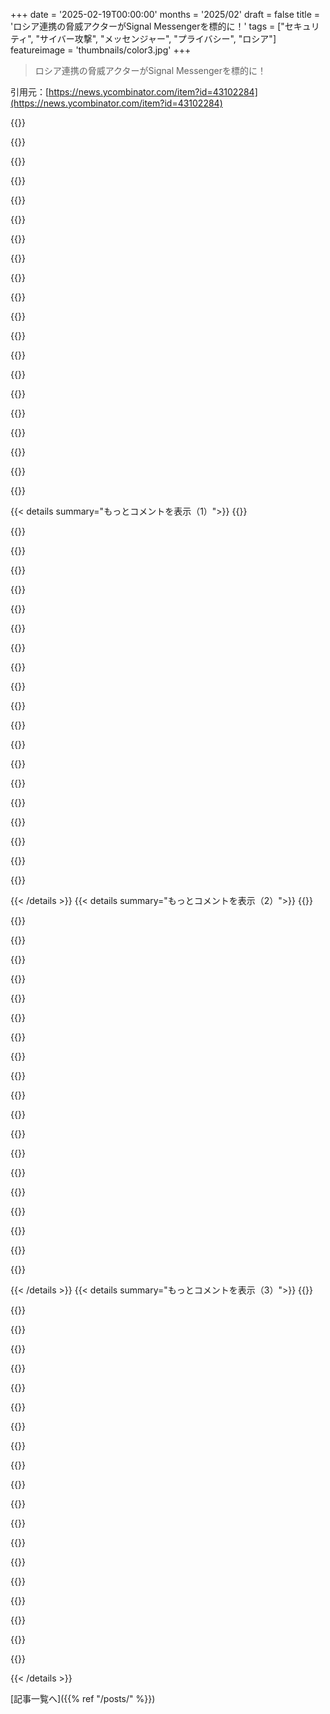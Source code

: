 +++
date = '2025-02-19T00:00:00'
months = '2025/02'
draft = false
title = 'ロシア連携の脅威アクターがSignal Messengerを標的に！'
tags = ["セキュリティ", "サイバー攻撃", "メッセンジャー", "プライバシー", "ロシア"]
featureimage = 'thumbnails/color3.jpg'
+++

> ロシア連携の脅威アクターがSignal Messengerを標的に！

引用元：[https://news.ycombinator.com/item?id=43102284](https://news.ycombinator.com/item?id=43102284)

{{<matomeQuote body="Signalや他のアプリでリンクデバイスのワークフローがリスク高めだってのは前から言われてるね。去年も言及したし、TelegramがSignalを批判した時もその話が出た（https://news.ycombinator.com/context?id=40303736）。Linked devicesの実装はずっと問題だったよ。具体的には、Signalがこの攻撃を軽視してるってことも気になる。>「2020年10月20日にSignalに調査結果を伝え、2020年10月28日に回答を得ました。彼らは長期秘密の侵害を敵対的モデルとして扱わないと述べています」" userName="vetrom" createdAt="2025-02-19T18:48:10" color="#38d3d3">}}

{{<matomeQuote body="もし私の理解が正しければ、この攻撃は攻撃者がユーザーのデバイスにしか保存されてないプライベートキー（IK）やパスワードを持っていることを前提にしている。だから、この攻撃を実行するには被害者のデバイスにハードウェアアクセスが必要になる。そうなると、もう負けだよね。間違ってたら訂正してほしいけど、あまり危険に思えないな。物理的なハードウェアのセキュリティとフィッシング攻撃に気をつけるのがいつも重要だよ。" userName="diputsmonro" createdAt="2025-02-19T19:54:51" color="">}}

{{<matomeQuote body="いいえ、その攻撃はデバイスをリンクして承認した後、理由があってそのデバイスのリンクを解除したくなった時、その解除したデバイスがメッセージやアカウントの復号にアクセスできるかどうかを完全には確立できないってことを意味してる。それで、悪いデバイスにリンクした後の唯一の対策は、アカウント全体を消去することだけになるよね。安全番号やキーを回転させることで十分かもしれないけど、あまり確信が持てない。" userName="vetrom" createdAt="2025-02-19T20:52:14" color="">}}

{{<matomeQuote body="その攻撃の内容はそうじゃないよ、彼らは君のプライベートキーにアクセスできるから、君の電話がなくてもリンクプロトコルを完了し、許可された数までデバイスを追加できるようになる。悪いデバイスを追加したら、その瞬間からもうアウトだよ、チャット履歴を同期しない限りはね。ユーザーのデバイスの数は常に確認できるし、各デバイスに対して新しい暗号化バージョンを生成する。UIが正しくデバイスを表示しないのは問題だけど、今はそうではないと思うよ。" userName="inor0gu" createdAt="2025-02-19T21:07:48" color="#ff5733">}}

{{<matomeQuote body="それは本当にヤバいね。" userName="UltraSane" createdAt="2025-02-19T22:07:38" color="">}}

{{<matomeQuote body="過去にリンクされていたデバイスがあればそれだけで済む感じだね。リンク解除のセキュリティ要件は思っているほど強くないし、QRコードのスキャンでデバイスリンクができるフィッシング攻撃があるのは、本当にヤバイよ、ユーザーがあまりアクションを取らなくても済むから。" userName="vlovich123" createdAt="2025-02-19T21:04:55" color="">}}

{{<matomeQuote body="君のスマホ（主デバイス）とリンクされたデバイスは、IKを共有しているから、それがアカウントの”信頼の根源”になる。そこから新しいデバイスキーを生成して更新するんだ。これらのキーはAndroidのKeystoreにバックアップされてて、Windows/Linuxでも同様のシステムがあると思う。MacOS/iOSでも同じかはわからないけど、単純にラップトップにアクセスするだけじゃないから、少なくともルート権限が必要だよ。フィッシングは常に難しいし、残念ながら対抗はほぼ不可能かも。" userName="inor0gu" createdAt="2025-02-19T21:16:53" color="#ff5733">}}

{{<matomeQuote body="ポイントは、ユーザーとして信頼の取り消しが今後の保護を期待されるべきなのに、それができてない点だね。例えば、サーバーが新しいメッセージを転送してはいけないのに。そのデザインはSignalが選んだもので、明らかに危険な決定だよ。IKをなんらかの方法で入手した後、ユーザーが知らないうちにアカウントを実質的に乗っ取ることができるから。こういう意外な設計選択は、Signalがこれを脅威モデルとしてカウントしてないことを示唆してて、潜在的な欠陥があると思う。" userName="vlovich123" createdAt="2025-02-20T06:10:49" color="#ff33a1">}}

{{<matomeQuote body="信頼の取り消しは常に厄介な問題だから、TLS証明書を見れば虫の数もわかる。Signalサーバーがメッセージをデバイスに転送することはないし、誰かが持っているデバイスのリストは必ず確認する必要があって、各デバイスはIKで署名されたユニークなキーを生成するから、透明なデバイスが存在するわけじゃない。もちろん、サーバーが正直で一貫していることを保証する必要があるけど、それは既に進行中の作業だよ。問題はプロトコルデザインではなく、(1)失敗シナリオの検出方法、(2)悪いことが起こったときに適切に警告する方法、(3)ユーザーに十分な情報を提供する方法だと思う。" userName="inor0gu" createdAt="2025-02-20T08:16:29" color="#ff5733">}}

{{<matomeQuote body="デバイスが未来のメッセージにアクセスできないように暗号的に設計する方法があると思う。Signalの設計には既知の弱点があって、過去にそれを無視しているから心配だ。" userName="vlovich123" createdAt="2025-02-20T03:38:51" color="">}}

{{<matomeQuote body="今は”このChromeブラウザの拡張機能をインストールするだけ”で済む時代だよね。変な広告や拡張、ツールバーがあればHITできるし、位置情報や検索履歴とか全部取られちゃう。" userName="reactordev" createdAt="2025-02-19T20:55:22" color="">}}

{{<matomeQuote body="どんなアプリでもインストールしたら攻撃対象になる。MITM攻撃ができるし、データも読まれちゃう。これはクラシックなフィッシングだよ。" userName="reactordev" createdAt="2025-02-19T22:56:44" color="#38d3d3">}}

{{<matomeQuote body="その論文の攻撃はユーザーの長期秘密鍵が侵害されるのを前提にしてる。実際には(root権限を得るか)最近のチャットバックアップを妥協しない限りできないんだ。今回のGoogleの発見はフィッシングと同じで深刻じゃない。" userName="inor0gu" createdAt="2025-02-19T20:58:47" color="">}}

{{<matomeQuote body="リンクされたデバイス機能を使わなければ、この脅威は影響しないのかな？" userName="tomrod" createdAt="2025-02-19T23:07:46" color="">}}

{{<matomeQuote body="もしプライベートキーにアクセスされてたら、もう詰んでるよ。攻撃がリンクデバイス追加とかなら、安全だけど、”Signalのアップデートをここで”みたいな攻撃でもいける。" userName="inor0gu" createdAt="2025-02-19T23:34:57" color="#ff33a1">}}

{{<matomeQuote body="最近気づいたのは、”E2E暗号化”はユーザーがちゃんと作ったクライアントが必要だってこと。トラッカーを入れられたら、プロトコルの意義が消えちゃう。" userName="parhamn" createdAt="2025-02-19T21:54:04" color="">}}

{{<matomeQuote body="全てをコントロールできない限り、何かに信頼を置くことになるよね。信頼を消すのは難しいし、それを隠すのも無理。だから、悪意のある行為を証明できる仕組みが重要だと思う。" userName="inor0gu" createdAt="2025-02-19T22:05:35" color="">}}

{{<matomeQuote body="なんかその目標全部無意味になっちゃう感じ。ある種の情報機関が最も秘密主義な組織にまで入り込んでるのに、Signalの供給網が無敵だと思う理由が分からない。逆だと思うよ。" userName="parhamn" createdAt="2025-02-19T22:15:03" color="">}}

{{<matomeQuote body="彼らが狂ってるとは思わないな。セキュリティメカニズム設計には役立つし。ただ、ユーザーにはほとんど関係ないノイズだよ。テクノロジーを魔法みたいに扱っちゃうから、誰もエレベーターに乗りたがらなくなる。" userName="inor0gu" createdAt="2025-02-19T22:27:34" color="#ff5733">}}

{{<matomeQuote body="それにしてももっとひどいかも。エレベーターのケーブル質を原子レベルでシミュレーションしてるのに、エレベーターの床がないみたいな感じ。" userName="parhamn" createdAt="2025-02-20T03:06:39" color="">}}

{{< details summary="もっとコメントを表示（1）">}}
{{<matomeQuote body="脅威モデルによってはまだ役立つかも。国家がバックドアを持ってたら、その機能を使い果たす？全体主義国家の反体制分子なら、全部かけてくるだろうし。" userName="542354234235" createdAt="2025-02-20T17:24:05" color="#ff5c5c">}}

{{<matomeQuote body="セキュリティは理論的で、実際のリスク議論が後回しになってる感じ。複雑すぎるシステムは、ユーザーが自分のメッセージを読めなくなることもあって、結局「より安全じゃない」システムを使う羽目に。" userName="BrenBarn" createdAt="2025-02-20T07:28:34" color="#ff33a1">}}

{{<matomeQuote body="ざっと見で、E2EEシステムは鍵をプラットフォームが持つことで法律的に保証されたシステムにできるんじゃない？一択じゃないと思う。" userName="Cyphase" createdAt="2025-02-20T07:40:30" color="">}}

{{<matomeQuote body="鍵をプラットフォームが持つことで、彼らがメッセージを読むと法律的に罰せられるのをどう保証できるの？" userName="BrenBarn" createdAt="2025-02-20T10:36:57" color="">}}

{{<matomeQuote body="時々、全部が無意味に思える。Proper secureなものをiOSやGoogle Play Servicesの上に作るのは無駄じゃない？本当にセキュリティを気にする人はiPhone以外のものを使うだろうし。" userName="lmm" createdAt="2025-02-20T01:15:20" color="">}}

{{<matomeQuote body="アタステーションってやつだね。信頼できるルートから確認できる署名のこと。Androidなら、もしロックブートローダーとGoogleのOSが動いてれば、サードパーティに確認できるよ。" userName="redleader55" createdAt="2025-02-19T23:41:08" color="">}}

{{<matomeQuote body="そのコメントは、テレコミュニケーションの状態を忘れてる気がする。10年ほど前は、何も暗号化されてなかったし、公共Wi-Fiで何かをするのはロシアンルーレットみたいだった。" userName="MediumOwl" createdAt="2025-02-20T13:29:07" color="#38d3d3">}}

{{<matomeQuote body="’E2E encryption’は実際にはエンドユーザーがビルドして検証する必要があるよね。多くの人にはそれが不可能だってことは同意すると思う。幸い、再現可能ビルドが実用的な形でこれを回避できるかも。" userName="solarkraft" createdAt="2025-02-20T08:49:22" color="">}}

{{<matomeQuote body="こういう話を聞くとちょっと悲観的になるけど、Tinfoil Chatみたいなものが現れるとまた興味が戻ってくる。まだ理論的な話だけど、ちょっとしたハードウェアがあればかなりの安心感を得られると思う。" userName="edgineer" createdAt="2025-02-20T06:19:27" color="">}}

{{<matomeQuote body="’E2E encryption’はクライアントがユーザーによってビルドされる必要があると言えるけど、OSが画面録画やキーロガーで侵害されることも考えると、完全にユーザーがクライアント、OS、ハードウェアをビルドする必要があるよね。でも、それを送信する相手も侵害されているかもしれないし。コミュニケーションするにはどこかに信頼を置かなきゃいけない。" userName="aembleton" createdAt="2025-02-20T09:11:32" color="#ff5c5c">}}

{{<matomeQuote body="主に内部脅威から守るためのもので、E2Eがあると1人のSignal社員が全員のチャットテキストを取得するのが難しくなる。政府のようなリソースのある相手を想定するなら、信頼できるビルド環境で通信ソフトを作るべきだけど、ハードウェアも信頼しなきゃいけない。要するに、E2Eは一部の攻撃を防ぎ、一部を高コストにするけど、政府が敵なら結局キツいよね。" userName="SheinhardtWigCo" createdAt="2025-02-19T22:07:03" color="#785bff">}}

{{<matomeQuote body="’E2Eは一部の攻撃を防ぎ、一部を高コストにするけど、政府が狙ってきたら結局はダメだよね’という点が言いたかった。DCの人たちがSignalを使うときに政府から守られてると思い込んでいることがあるけど、選択バイアスが働いて逆効果かも。" userName="parhamn" createdAt="2025-02-19T22:09:38" color="#785bff">}}

{{<matomeQuote body="記事には明記されていないけど、攻撃の第一歩は亡くなった兵士のスマートフォンを奪うことだよ。" userName="untech" createdAt="2025-02-19T17:54:37" color="">}}

{{<matomeQuote body="記事によると、脅威者が人々を騙して敵対的なデバイスをSignalにリンクさせようとしているみたい。＞”脅威者は、スキャンされると被害者のアカウントを攻撃者が制御するSignalインスタンスにリンクさせる悪意のあるQRコードを作成している。”" userName="forkerenok" createdAt="2025-02-19T19:26:04" color="">}}

{{<matomeQuote body="古いメッセージを同期する新機能が、攻撃ベクターを悪化させる可能性があるっぽい。悪意のあるURLがこの機能をリクエストに含めることができるのか疑問。" userName="Austiiiiii" createdAt="2025-02-19T21:41:13" color="">}}

{{<matomeQuote body="普通の場合、二次デバイスがその権限を持つことはないはずだから、多分大丈夫だと思う。デフォルトでその設定がオンになってたら心配かも。" userName="inor0gu" createdAt="2025-02-19T21:50:31" color="">}}

{{<matomeQuote body="これは深刻なことなの？スマートフォンが兵士の標準装備になってることへの疑問も生まれるけど、強力な通信プラットフォームを与えることはいいことだよね。そのリスクに対するセキュリティがどうなるかが問題で、ロシアの情報機関が効果的に利用できないレベルまで行けるかが焦点になるんじゃないかな。" userName="mmooss" createdAt="2025-02-19T18:52:22" color="">}}

{{<matomeQuote body="アップロードされた自撮りが問題になることが多かった気がする。例えば、https://www.rferl.org/a/trench-selfies-tracking-russia-milit..." userName="hnlmorg" createdAt="2025-02-19T19:16:29" color="">}}

{{<matomeQuote body="スマホは安全じゃないけど、一般的な無線よりは安全だよね。ミリスペックの暗号化通信は通常の戦争では標準じゃないけど、今の戦争はスマホを使ったり、DiscordやSignal、地図アプリを使ったりしてるんだ。" userName="newsclues" createdAt="2025-02-19T19:03:17" color="">}}

{{<matomeQuote body="＞暗号化されたミリスペックの通信が現代の戦争での標準じゃないって。実際、準備が整った現代軍では標準だよ。暗号化デジタルラジオは一般市民でも簡単に手に入る技術だから。ウクライナは2014年の戦争開始以降すぐに暗号化されたモトローラのラジオを導入し始めて、今じゃ彼らの軍隊全体で標準装備。ロシアは良い解決策を持たず、草の根の趣味のようなものから始まった。スマホは通信だけじゃなく、砲撃の計算に使えるコンピュータとしても便利だから、現場ではアプリが多く使われてるよ。" userName="int_19h" createdAt="2025-02-20T22:14:43" color="#785bff">}}


{{< /details >}}
{{< details summary="もっとコメントを表示（2）">}}
{{<matomeQuote body="ウクライナ侵攻の最初の頃は、ロシアの車両の暗号化されていない無線通話をオンラインで生中継で聞けた。" userName="datameta" createdAt="2025-02-19T23:26:35" color="">}}

{{<matomeQuote body="ロシア兵は前線にスマホを持ち込めないらしいけど、ウクライナ兵は作戦に必須のアプリがあるから持ってることが多い。これがウクライナの戦闘映像が多く公開される理由かも、寄付のインセンティブをつけてるところもあるし。" userName="dmix" createdAt="2025-02-19T20:04:06" color="#785bff">}}

{{<matomeQuote body="戦争の初期にはロシアの装甲列車がGoogle Mapsでの交通量としてはっきり映っていた。重い交通量の中で目立ってたよ。https://www.theverge.com/2022/2/28/22954426/google-disables-..." userName="merely-unlikely" createdAt="2025-02-19T22:42:57" color="">}}

{{<matomeQuote body="どこで戦闘が行われているのか、そしてそのエリアの通信網を誰が運営しているのかが重要だね。自分たちが制御するネットワークで軍事通信を行いたい。" userName="newsclues" createdAt="2025-02-19T20:33:45" color="">}}

{{<matomeQuote body="＞ウクライナの戦闘映像がロシアより多い理由は、ロシアの肉壁戦術にも関係してると思う。自殺的なミッションで武器も持たず、松葉杖の兵士までいるような状況で、彼らが携帯電話を持って記録する気にはなれないんじゃないかな。" userName="motorest" createdAt="2025-02-19T21:06:04" color="">}}

{{<matomeQuote body="この肉壁のミームはもう止めるべきだ。ウクライナが松葉杖の男に倒されてるとしたら、それはNATOによって武装・訓練された軍の実情を物語ってる。" userName="MaxPock" createdAt="2025-02-20T10:55:15" color="">}}

{{<matomeQuote body="＞この肉壁のミームは止めるべきだって？でも多くの映像がある中で肉壁戦術の証拠が4Kで映ってるのに、君は何を言ってるの？それに、ウクライナがロシアの領土を侵略して占領してる現状は「敗北」の定義なのか？" userName="motorest" createdAt="2025-02-20T16:36:16" color="#45d325">}}

{{<matomeQuote body="NATOの訓練がこの戦争にどこまで役に立つかは疑問だね。確かにトレンドにはなってるけど。" userName="mikrotikker" createdAt="2025-02-20T11:53:17" color="">}}

{{<matomeQuote body="多くの映像はgoproとかのカメラで撮影されてると思う。ウクライナとロシアの戦闘映像はそれぞれの軍が確認した上で公開してるんじゃないかな。公開のタイミングや内容は違うけど。" userName="gpderetta" createdAt="2025-02-19T20:43:32" color="">}}

{{<matomeQuote body="兵士の無線は既に危険な通信手段だよ。無線を使えば砲撃を呼んだりできるし、スマホを特に守る必要はないと思う。基本的な対策だけで十分だ。" userName="XorNot" createdAt="2025-02-20T05:36:54" color="">}}

{{<matomeQuote body="ロシア軍は違う意見かもしれないね。先のコメントも見てみて。" userName="codethief" createdAt="2025-02-20T08:56:29" color="">}}

{{<matomeQuote body="それは人々がオンラインで自撮りを投稿することで位置情報を流出させることを指してるんだ。それはセキュリティの問題というよりはプロセスの問題だよ。" userName="XorNot" createdAt="2025-02-20T10:47:22" color="">}}

{{<matomeQuote body="スマホはデータを保存するけど、無線は（無線の種類にもよるが）保存しない。ロシア軍は通常のセキュリティを回避するためのツールを持ってる可能性が高いよ。" userName="mmooss" createdAt="2025-02-20T22:57:10" color="">}}

{{<matomeQuote body="明らかに、メモを受け取らなかった人がいるね。" userName="danesparza" createdAt="2025-02-19T19:33:26" color="">}}

{{<matomeQuote body="QRコードで一気にデバイスがリンクされるってこと？それは穴があると思う。手動で確認すべきだし、別のデバイスに誤ってリンクしないようにすべきだよ。" userName="BrenBarn" createdAt="2025-02-19T21:00:46" color="#38d3d3">}}

{{<matomeQuote body="＞手動で確認すべきだし、別のデバイスに誤ってリンクしないようにすべきだよ。これって、Signalは非技術系のユーザーを想定してるから、QRコードとかリンクをあまり理解してない人も多い。そのため、直感的に何かクリックしちゃうことが多いんだ。確認があると思う？Signalのドキュメントでわかるかも。" userName="mmooss" createdAt="2025-02-19T21:03:54" color="#785bff">}}

{{<matomeQuote body="まあ，Signalのドキュメント見れば何か載ってるかもね。返信した相手じゃないけど，いろいろ調べてみたけどSignalに関係ない結果ばっか出てきたよ。＞”Signalは技術に詳しくない人向けに作られてる”って言っても，QRコードをスキャンしたら危険だって警告メッセージが出てくるのはいいと思う。結局，デバイスのリンクを簡単にさせる作りにしてるのに，バックアップの機能はなかなか実装したがらないのがイライラするってことだよ。QRコードをスキャンしただけでなんでリンクのダイアログを出すの？おかしいよね。" userName="KennyBlanken" createdAt="2025-02-19T23:30:02" color="#785bff">}}

{{<matomeQuote body="実験的にSignalアカウントにデバイスをリンクしてみたんだけど，QRコードスキャンしたら出てきたダイアログが＞”このデバイスをリンクしますか？このデバイスはグループや連絡先を見られ，あなたの名前でメッセージを送ることができます。［キャンセル］［リンクする］”って内容だったよ。Google LensでQRコードをスキャンしたら，sgnl://linkdevice...のURLが表示されたけど，Signalは起動しなかったよ。何だかな。" userName="cuu508" createdAt="2025-02-20T07:06:22" color="#38d3d3">}}

{{<matomeQuote body="リンクの確認がないと思ってる理由は，記事に＞”脅威アクターが作成した悪意のあるQRコードをスキャンすると、犠牲者のアカウントがアクターがコントロールするSignalインスタンスにリンクされる”って書いてあったから，スキャンだけでリンクされるんじゃないかって。そうじゃないかもしれないけど，ちょっと言葉が誤解を招くなと思った。" userName="BrenBarn" createdAt="2025-02-20T07:29:17" color="">}}

{{<matomeQuote body="公正を期すために言うと，あなたが興味を持ってることを詳しく書いてないだけだと思うよ。他のことを詳しく説明するわけにはいかないし，RFCでもないからね。" userName="mmooss" createdAt="2025-02-20T22:55:07" color="">}}


{{< /details >}}
{{< details summary="もっとコメントを表示（3）">}}
{{<matomeQuote body="関連リンクだよ：<br>https://www.wired.com/story/russia-signal-qr-code-phishing-a...<br>(https://web.archive.org/web/20250219110740/https://www.wired...<br>, <br>https://archive.ph/MbR9e<br>)<br>(via<br>https://news.ycombinator.com/item?id=43103692<br>だけど，あそこにはコメントないね。" userName="dang" createdAt="2025-02-19T17:24:54" color="">}}

{{<matomeQuote body="良いニュースはターゲットは理由があって狙われてるってことだ。それだけSignalは効果的ってことだよ。" userName="1970-01-01" createdAt="2025-02-19T19:17:14" color="#ff5733">}}

{{<matomeQuote body="Signalのことが危険って言う意見が多いけど，そう言ってる連中はどれもSignalよりオープンソースなところが少ないと思う。Signalはウェブスケールの会社になろうとしてて，人権を守ろうとしてる。個人の尊厳は大事だよ。簡単な話じゃない。" userName="josh2600" createdAt="2025-02-19T20:49:13" color="#38d3d3">}}

{{<matomeQuote body="＞”Signalが危険だと言ってる声が多い”って言ってるけど，誰に危険にされてるの？ロシア？アメリカの情報機関？とても混乱してる。Signal Foundationのウェブサイトでも見てみたけど，理事の一人が＞”MaherはCouncil on Foreign Relationsのメンバーで，World Economic ForumのYoung Global Leaderでもある”とか書いてあった。こういう人たちって知ってる世界の一員みたいに思える。なんで彼らがSignalの理事会にいるんだろう？やっぱり簡単な話じゃないね。" userName="sunshine-o" createdAt="2025-02-20T00:02:22" color="">}}

{{<matomeQuote body="Telegramについては特に悪いところが多いよ。カスタムプロトコルでカスタム暗号を使ってて，デフォルトではE2EEがないし，サーバー上にすべてを平文で保存してるからね。" userName="SXX" createdAt="2025-02-20T05:46:06" color="">}}

{{<matomeQuote body="ディスインフォメーションの環境は難しいし，Signalみたいに価値のあるものについては特にね。もしSignalが安全なら，プライバシー重視な攻撃者はSignalが危険だと思わせたいし，逆にもし安全じゃなければ安全だと思わせたいんだ。だから，ディスインフォメーションの源は無視するに限るよ，特にSNSのランダムな人たち（HN含めて）。それが社会の中心になってるから無理だけど、自分を除外するのが大事だよ。そして，信頼できる声だけに制限すること。" userName="mmooss" createdAt="2025-02-19T21:07:36" color="#785bff">}}

{{<matomeQuote body="国が関与してるレベルの攻撃者は目的の達成手段を増やそうとするよね。もしサービスを侵害したら、そのサービスを人気にすることが自分にとって得だと思うだろうし、もしできないなら、もっと別の方法を考えるよ。もしかしたら、Signalを壊さずにフィッシングや脅しの手法で目的を達成できるかもしれないね。" userName="inor0gu" createdAt="2025-02-19T21:24:36" color="#ff5733">}}

{{<matomeQuote body="その言葉を真顔で使う人がまだいるとは思わなかった。”MongoDBはウェブスケールだよ、電源入れればすぐにスケールするさ。”" userName="moffkalast" createdAt="2025-02-19T22:09:29" color="">}}

{{<matomeQuote body="同じような概念を説明しようとするときに、あの汚れた言葉を使わずに説明するのがたまに苦労するんだよね。" userName="20after4" createdAt="2025-02-20T05:07:38" color="">}}

{{<matomeQuote body="設定メニューで予期しないリンクデバイスをチェックできるよ。" userName="anotherhue" createdAt="2025-02-19T17:20:29" color="">}}

{{<matomeQuote body="Signalが常にリンクデバイスをUIに表示するべきなんじゃないかな。例えば「あなたのアクティブなリンクデバイスが3つあります」みたいな小さいアイコンを表示するのっていいと思う。" userName="jzb" createdAt="2025-02-19T20:09:53" color="">}}

{{<matomeQuote body="情報過多って問題があるかも。99％の時間は役に立たない情報だけど、たまに役立つかもしれない。でも、情報を理解しているユーザーにとっては、危険度はずっと少ないよね。脅威は、関わっている相手が侵害されることだし。<br>EDIT: 分析に基づいたアプローチの方が役立ちそうで、例えば、GeoIPが他のデバイスから遠く離れている場合に確認ポップアップを表示するのがいいかも。" userName="XorNot" createdAt="2025-02-19T21:40:34" color="#45d325">}}

{{<matomeQuote body="通知疲れにつながるかもね。新しいデバイスが追加されたときに大きなスナックバーを表示するだけで十分だと思うよ。特にアプリが、その操作がトリガーになってないことを検出できたらね。キー透明性が導入されれば、悪いデバイスが残ることはなくなるだろうけど、フィッシングの問題は残るだろうね。" userName="inor0gu" createdAt="2025-02-19T21:42:13" color="">}}

{{<matomeQuote body="「通知疲れにつながるかも」ってのは多分そうだね。" userName="jzb" createdAt="2025-02-20T16:21:02" color="">}}

{{<matomeQuote body="これはUIデザイン言語のことだよ：<br>https://developer.android.com/reference/com/google/android/m..." userName="saagarjha" createdAt="2025-02-19T22:40:02" color="">}}

{{<matomeQuote body="＞最新で最低なマーケティング用語だね<br>Android 6からあったものだよね。ユーザーが消すのに操作不要な情報バナーだよ。" userName="inor0gu" createdAt="2025-02-19T22:40:00" color="">}}

{{<matomeQuote body="Snackbarって新しい言葉じゃないよ。Material Designの初期からのもので、トーストよりインタラクティブな使用ができるんだ。" userName="dragonwriter" createdAt="2025-02-19T22:45:46" color="">}}

{{<matomeQuote body="画面の下の方に表示されるアプリ内通知だね。基本的には暗い灰色か黒の背景にテキストがあるだけだよ。" userName="SpaghettiCthulu" createdAt="2025-02-19T22:41:35" color="">}}

{{<matomeQuote body="＞最低なマーケティング用語<br>それを理解できないと言うのか？" userName="alashow" createdAt="2025-02-20T03:57:44" color="">}}

{{<matomeQuote body="いくつかのドメインが提供されたけど、全部は取得されてないね。たとえば、signal-protect[.]hostは空いてて、kropyva[.]siteも可用。signal-confirm[.]siteはウクライナで登録されてる。ロシアで登録されてるものもあるよ。戦争中の国は信用しない方がいいよ。" userName="andreygrehov" createdAt="2025-02-19T19:47:08" color="#ff5c5c">}}


{{< /details >}}


[記事一覧へ]({{% ref "/posts/" %}})
